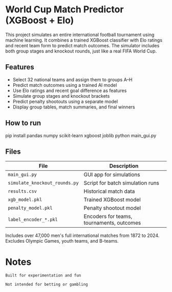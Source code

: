 # World Cup Match Predictor (XGBoost + Elo)

This project simulates an entire international football tournament using machine learning. It combines a trained XGBoost classifier with Elo ratings and recent team form to predict match outcomes. The simulator includes both group stages and knockout rounds, just like a real FIFA World Cup.

## Features

- Select 32 national teams and assign them to groups A–H
- Predict match outcomes using a trained AI model
- Use Elo ratings and recent goal difference as features
- Simulate group stages and knockout brackets
- Predict penalty shootouts using a separate model
- Display group tables, match summaries, and final winners

## How to run


pip install pandas numpy scikit-learn xgboost joblib
python main_gui.py

## Files

| File                        | Description                             |
|-----------------------------|-----------------------------------------|
| `main_gui.py`               | GUI app for simulations                 |
| `simulate_knockout_rounds.py` | Script for batch simulation runs     |
| `results.csv`               | Historical match data                  |
| `xgb_model.pkl`             | Trained XGBoost model                  |
| `penalty_model.pkl`         | Penalty shootout model                 |
| `label_encoder_*.pkl`       | Encoders for teams, tournaments, outcomes |


Includes over 47,000 men's full international matches from 1872 to 2024.
Excludes Olympic Games, youth teams, and B-teams.

# Notes

    Built for experimentation and fun

    Not intended for betting or gambling

